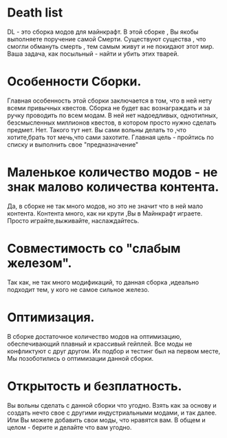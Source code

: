<h1>Death list</h1>
<a href="https://ru.textstudio.com/"></a>
DL - это сборка модов для майнкрафт.
В этой сборке , Вы якобы выполняете поручение самой Смерти. Существуют существа , что смогли обмануть смерть , тем самым живут и не покидают этот мир. Ваша задача, как посыльный - найти и убить этих тварей.
<h1>Особенности Сборки.</h1>
Главная особенность этой сборки заключается в том, что в ней нету всеми привычных квестов. Сборка не будет вас вознаграждать и за ручку проводить по всем модам. В ней нет надоедливых, однотипных, безсмысленных миллионов квестов, в котором просто нужно сделать предмет. Нет. Такого тут нет. Вы сами вольны делать то ,что хотите,брать тот мечь,что сами захотите. Главная цель - пройтись по списку и выполнить свое "предназначение"
<h1>Маленькое количество модов - не знак малово количества контента.</h1> 
Да, в сборке не так много модов, но это не значит что в ней мало контента. Контента много, как ни крути ,Вы в Майнкрафт играете. Просто играйте,выживайте, наслаждайтесь.
<h1>Совместимость со "слабым железом".</h1>
Так как, не так много модификаций, то данная сборка ,идеально подходит тем, у кого не самое сильное железо.
<h1>Оптимизация.</h1>
В сборке достаточное количество модов на оптимизацию, обеспечивающий плавный и крассивый гейплей. Все моды не конфликтуют с друг другом. Их подбор и тестинг был на первом месте, Мы позоботились о оптимизации данной сборки.
<h1>Открытость и безплатность.</h1>
Вы вольны сделать с данной сборки что угодно. Взять как за основу и создать нечто свое с другими индустриальными модами, и так далее. Или Вы можете добавить свои моды, что нравятся вам. В общем и целом - берите и делайте что вам угодно. 
